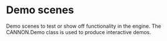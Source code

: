 # Demo scenes

Demo scenes to test or show off functionality in the engine. The CANNON.Demo class is used to produce interactive demos.